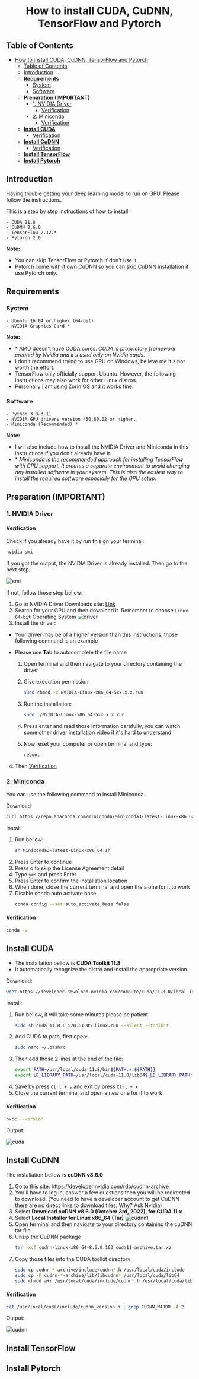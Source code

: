 # <p align="center">How to install CUDA, CuDNN, TensorFlow and Pytorch</p>


## Table of Contents
- [How to install CUDA, CuDNN, TensorFlow and Pytorch](#how-to-install-cuda-cudnn-tensorflow-and-pytorch)
  - [Table of Contents](#table-of-contents)
  - [Introduction](#introduction)
  - [**Requirements**](#requirements)
    - [System](#system)
    - [Software](#software)
  - [**Preparation (IMPORTANT)**](#preparation-important)
    - [1. NVIDIA Driver](#1-nvidia-driver)
      - [Verification](#verification)
    - [2. Miniconda](#2-miniconda)
      - [Verification](#verification-1)
  - [**Install CUDA**](#install-cuda)
      - [Verification](#verification-2)
  - [**Install CuDNN**](#install-cudnn)
      - [Verification](#verification-3)
  - [**Install TensorFlow**](#install-tensorflow)
  - [**Install Pytorch**](#install-pytorch)


## Introduction
Having trouble getting your deep learning model to run on GPU. Please follow the instructions.

This is a step by step instructions of how to install:
```
- CUDA 11.8
- CuDNN 8.6.0
- TensorFlow 2.12.*
- Pytorch 2.0
```

**Note:**
- You can skip TensorFlow or Pytorch if don't use it.
- Pytorch come with it own CuDNN so you can skip CuDNN installation if use Pytorch only.

## **Requirements**
### System
```
- Ubuntu 16.04 or higher (64-bit)
- NVIDIA Graphics Card *
```

**Note:**
- \* AMD doesn't have CUDA cores. *CUDA is proprietary framework created by Nvidia and it's used only on Nvidia cards.*
- I don't recommend trying to use GPU on Windows, believe me it's not worth the effort.
- TensorFlow only officially support Ubuntu. However, the following instructions may also work for other Linux distros.
- Personally I am using Zorin OS and it works fine.

### Software
```
- Python 3.8–3.11
- NVIDIA GPU drivers version 450.80.02 or higher.
- Miniconda (Recommended) *
```

**Note:**
- I will also include how to install the NVIDIA Driver and Miniconda in this instructions if you don't already have it.
- \* *Miniconda is the recommended approach for installing TensorFlow with GPU support. It creates a separate environment to avoid changing any installed software in your system. This is also the easiest way to install the required software especially for the GPU setup.*


## **Preparation (IMPORTANT)**
### 1. NVIDIA Driver
#### Verification
Check if you already have it by run this on your terminal:
```bash
nvidia-smi 
```

If you got the output, the NVIDIA Driver is already installed. Then go to the next step.

![smi](images/smi.png)

If not, follow those step bellow:
1. Go to NVIDIA Driver Downloads site: [Link](https://www.nvidia.com/download/index.aspx?lang=en-us)
2. Search for your GPU and then download it. Remember to choose `Linux 64-bit` Operating System
    ![driver](images/driver.png)
3. Install the driver:
- Your driver may be of a higher version than this instructions, those following command is an example
- Please use **Tab** to autocomplete the file name

    1. Open terminal and then navigate to your directory containing the driver
       
    2. Give execution permission:
        ```bash
        sudo chmod -x NVIDIA-Linux-x86_64-5xx.x.x.run 
        ```
    3. Run the installation:
        ```bash
        sudo ./NVIDIA-Linux-x86_64-5xx.x.x.run 
        ```
    4. Press enter and read those information carefully, you can watch some other driver installation video if it's hard to understand
    5. Now reset your computer or open terminal and type:
        ```bash
        reboot 
        ```
4. Then [Verification](#verification)

### 2. Miniconda
You can use the following command to install Miniconda.

Download
```bash
curl https://repo.anaconda.com/miniconda/Miniconda3-latest-Linux-x86_64.sh -o Miniconda3-latest-Linux-x86_64.sh 
```
Install
1. Run bellow:
    ```bash
    sh Miniconda3-latest-Linux-x86_64.sh 
    ```
2. Press Enter to continue
3. Press q to skip the License Agreement detail
4. Type `yes` and press Enter
5. Press Enter to confirm the installation location
6. When done, close the current terminal and open the a one for it to work
7. Disable conda auto activate base
    ```bash
    conda config --set auto_activate_base false 
    ```

#### Verification
```bash
conda -V 
```

## **Install CUDA**
- The installation bellow is **CUDA Toolkit 11.8**
- It automatically recognize the distro and install the appropriate version.

Download:
```bash
wget https://developer.download.nvidia.com/compute/cuda/11.8.0/local_installers/cuda_11.8.0_520.61.05_linux.run 
```

Install:
1. Run bellow, it will take some minutes please be patient.
    ```bash
    sudo sh cuda_11.8.0_520.61.05_linux.run --silent --toolkit 
    ```
2. Add CUDA to path, first open:
    ```bash
    sudo nano ~/.bashrc 
    ```
3. Then add those 2 lines at the end of the file:
    ```bash
    export PATH=/usr/local/cuda-11.8/bin${PATH:+:${PATH}}
    export LD_LIBRARY_PATH=/usr/local/cuda-11.8/lib64${LD_LIBRARY_PATH:+:${LD_LIBRARY_PATH}}
    ```
4. Save by press `Ctrl + s` and exit by press `Ctrl + x`
5. Close the current terminal and open a new one for it to work

#### Verification
```bash
nvcc --version 
```
Output:

![cuda](images/cuda.png)


## **Install CuDNN**
The installation bellow is **cuDNN v8.6.0**

1. Go to this site: https://developer.nvidia.com/rdp/cudnn-archive
2. You'll have to log in, answer a few questions then you will be redirected to download. (You need to have a developer account to get CuDNN there are no direct links to download files. Why? Ask Nvidia)
3. Select **Download cuDNN v8.6.0 (October 3rd, 2022), for CUDA 11.x**
4. Select **Local Installer for Linux x86_64 (Tar)**
    ![cudnn1](images/cudnn1.png)
5. Open terminal and then navigate to your directory containing the cuDNN tar file
6. Unzip the CuDNN package
    ```bash
    tar -xvf cudnn-linux-x86_64-8.6.0.163_cuda11-archive.tar.xz 
    ```
7. Copy those files into the CUDA toolkit directory
    ```bash
    sudo cp cudnn-*-archive/include/cudnn*.h /usr/local/cuda/include 
    sudo cp -P cudnn-*-archive/lib/libcudnn* /usr/local/cuda/lib64 
    sudo chmod a+r /usr/local/cuda/include/cudnn*.h /usr/local/cuda/lib64/libcudnn* 
    ```

#### Verification
```bash
cat /usr/local/cuda/include/cudnn_version.h | grep CUDNN_MAJOR -A 2 
```
Output:

![cudnn](images/cudnn.png)


## **Install TensorFlow**

## **Install Pytorch**
